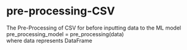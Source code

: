 # pre-processing-CSV
The Pre-Processing of CSV for before inputting data to the ML model<br>
pre_processing_model = pre_processing(data)<br>
where data represents DataFrame
